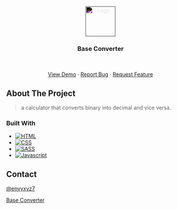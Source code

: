 <a name="readme-top"></a>

<!-- PROJECT LOGO -->
<br />
<div align="center">
  <a href="https://envyxyz.github.io/base-converter">
    <img src="./assets/images/favicon_dark.ico" alt="Logo" width="80" height="80" style="filter:invert(1);">
  </a>

<h3 align="center">Base Converter</h3>

  <p align="center">
    <br />
    <br />
    <a href="https://envyxyz.github.io/base-converter">View Demo</a>
    ·
    <a href="https://github.com/envyxyz/base-converter/issues">Report Bug</a>
    ·
    <a href="https://github.com/envyxyz/base-converter/issues">Request Feature</a>
  </p>
</div>

<!-- ABOUT THE PROJECT -->

## About The Project

> a calculator that converts binary into decimal and vice versa.

<!-- [![Product Name Screen Shot][product-screenshot]](https://example.com) -->

### Built With

- [![HTML][HTML.com]][HTML-url]
- [![CSS][CSS.com]][CSS-url]
- [![SASS][SASS.com]][SASS-url]
- [![Javascript][Javascript.com]][Javascript-url]

<!-- CONTACT -->

## Contact

[@envyxyz7](https://twitter.com/envyxyz7)

[Base Converter](https://github.com/envyxyz/base-converter)

<!-- MARKDOWN LINKS & IMAGES -->

[HTML-url]: https://html.com/
[HTML.com]: https://img.shields.io/badge/HTML5-E34F26?style=for-the-badge&logo=html5&logoColor=white
[CSS-url]: https://developer.mozilla.org/en-US/docs/Web/CSS
[CSS.com]: https://img.shields.io/badge/CSS3-1572B6?style=for-the-badge&logo=css3&logoColor=white
[SASS-url]: https://sass-lang.com/
[SASS.com]: https://img.shields.io/badge/Sass-CC6699?style=for-the-badge&logo=sass&logoColor=white
[javascript-url]: https://www.javascript.com/
[javascript.com]: https://img.shields.io/badge/JavaScript-F7DF1E?style=for-the-badge&logo=javascript&logoColor=black
